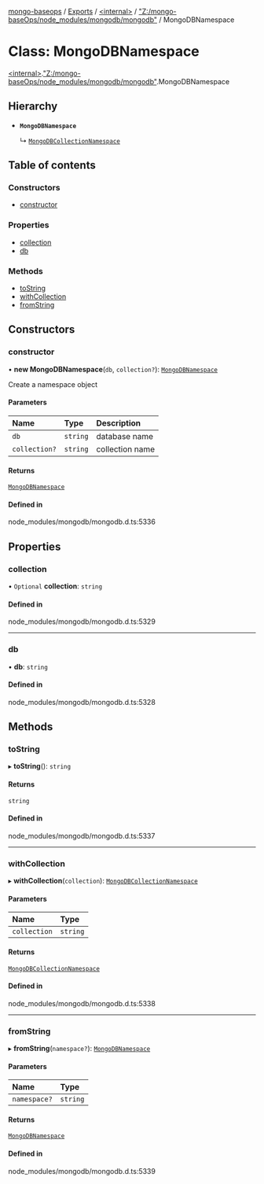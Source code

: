 [mongo-baseops](../README.md) / [Exports](../modules.md) / [\<internal\>](../modules/internal_.md) / ["Z:/mongo-baseOps/node\_modules/mongodb/mongodb"](../modules/internal_._Z__mongo_baseOps_node_modules_mongodb_mongodb_.md) / MongoDBNamespace

# Class: MongoDBNamespace

[\<internal\>](../modules/internal_.md).["Z:/mongo-baseOps/node\_modules/mongodb/mongodb"](../modules/internal_._Z__mongo_baseOps_node_modules_mongodb_mongodb_.md).MongoDBNamespace

## Hierarchy

- **`MongoDBNamespace`**

  ↳ [`MongoDBCollectionNamespace`](internal_._Z__mongo_baseOps_node_modules_mongodb_mongodb_.MongoDBCollectionNamespace.md)

## Table of contents

### Constructors

- [constructor](internal_._Z__mongo_baseOps_node_modules_mongodb_mongodb_.MongoDBNamespace.md#constructor)

### Properties

- [collection](internal_._Z__mongo_baseOps_node_modules_mongodb_mongodb_.MongoDBNamespace.md#collection)
- [db](internal_._Z__mongo_baseOps_node_modules_mongodb_mongodb_.MongoDBNamespace.md#db)

### Methods

- [toString](internal_._Z__mongo_baseOps_node_modules_mongodb_mongodb_.MongoDBNamespace.md#tostring)
- [withCollection](internal_._Z__mongo_baseOps_node_modules_mongodb_mongodb_.MongoDBNamespace.md#withcollection)
- [fromString](internal_._Z__mongo_baseOps_node_modules_mongodb_mongodb_.MongoDBNamespace.md#fromstring)

## Constructors

### constructor

• **new MongoDBNamespace**(`db`, `collection?`): [`MongoDBNamespace`](internal_._Z__mongo_baseOps_node_modules_mongodb_mongodb_.MongoDBNamespace.md)

Create a namespace object

#### Parameters

| Name | Type | Description |
| :------ | :------ | :------ |
| `db` | `string` | database name |
| `collection?` | `string` | collection name |

#### Returns

[`MongoDBNamespace`](internal_._Z__mongo_baseOps_node_modules_mongodb_mongodb_.MongoDBNamespace.md)

#### Defined in

node_modules/mongodb/mongodb.d.ts:5336

## Properties

### collection

• `Optional` **collection**: `string`

#### Defined in

node_modules/mongodb/mongodb.d.ts:5329

___

### db

• **db**: `string`

#### Defined in

node_modules/mongodb/mongodb.d.ts:5328

## Methods

### toString

▸ **toString**(): `string`

#### Returns

`string`

#### Defined in

node_modules/mongodb/mongodb.d.ts:5337

___

### withCollection

▸ **withCollection**(`collection`): [`MongoDBCollectionNamespace`](internal_._Z__mongo_baseOps_node_modules_mongodb_mongodb_.MongoDBCollectionNamespace.md)

#### Parameters

| Name | Type |
| :------ | :------ |
| `collection` | `string` |

#### Returns

[`MongoDBCollectionNamespace`](internal_._Z__mongo_baseOps_node_modules_mongodb_mongodb_.MongoDBCollectionNamespace.md)

#### Defined in

node_modules/mongodb/mongodb.d.ts:5338

___

### fromString

▸ **fromString**(`namespace?`): [`MongoDBNamespace`](internal_._Z__mongo_baseOps_node_modules_mongodb_mongodb_.MongoDBNamespace.md)

#### Parameters

| Name | Type |
| :------ | :------ |
| `namespace?` | `string` |

#### Returns

[`MongoDBNamespace`](internal_._Z__mongo_baseOps_node_modules_mongodb_mongodb_.MongoDBNamespace.md)

#### Defined in

node_modules/mongodb/mongodb.d.ts:5339
